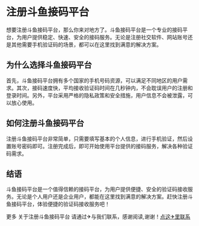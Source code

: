 # 注册斗鱼接码平台

想要注册斗鱼接码平台，那么你来对地方了。斗鱼接码平台是一个专业的接码平台，为用户提供稳定、快速、安全的接码服务。无论是注册社交软件、网站账号还是其他需要手机验证码的场景，都可以在这里找到满意的解决方案。

## 为什么选择斗鱼接码平台

首先，斗鱼接码平台拥有多个国家的手机号码资源，可以满足不同地区的用户需求。其次，接码速度快，平均接收验证码时间在几秒钟内，不会耽误用户的注册和登录时间。另外，平台采用严格的隐私政策和安全措施，用户信息不会被泄露，可以放心使用。

## 如何注册斗鱼接码平台

注册斗鱼接码平台非常简单，只需要填写基本的个人信息，进行手机验证，然后设置账号密码即可。注册完成后，即可开始使用平台提供的接码服务，解决各种验证码需求。

## 结语

斗鱼接码平台是一个值得信赖的接码平台，为用户提供便捷、安全的验证码接收服务。无论是个人用户还是企业用户，都能在这里找到满意的解决方案。赶快注册斗鱼接码平台，体验便捷的验证码接收服务吧！

更多 关于注册斗鱼接码平台 请通过✈与我们联系，感谢阅读,谢谢！[点这✈里联系](https://c.k02.cc)